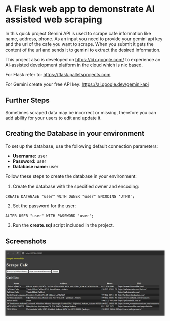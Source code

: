 # A Flask web app to demonstrate AI assisted web scraping 

In this quick project Gemini API is used to scrape cafe information like name, address, phone.
As an input you need to provide your gemini api key and the url of the cafe you want to scrape.
When you submit it gets the content of the url and sends it to gemini to extract the desired information.

This project also is developed on https://idx.google.com/ to experience an AI-assisted development platform in the cloud which is nix based.

For Flask refer to: https://flask.palletsprojects.com

For Gemini create your free API key: https://ai.google.dev/gemini-api

## Further Steps

Sometimes scraped data may be incorrect or missing, therefore you can add ability for your users to edit and update it.

## Creating the Database in your environment

To set up the database, use the following default connection parameters:

- **Username:** user
- **Password:** user
- **Database name:** user

Follow these steps to create the database in your environment:
1. Create the database with the specified owner and encoding:

`CREATE DATABASE "user" WITH OWNER "user" ENCODING 'UTF8';`

2. Set the password for the user:

`ALTER USER "user" WITH PASSWORD 'user';`

3. Run the **create.sql** script included in the project.

## Screenshots

![](./cafe-scrape.jpg)